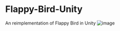 # Flappy-Bird-Unity
An reimplementation of Flappy Bird in Unity
![image](https://user-images.githubusercontent.com/13188882/151176259-7a42397a-0109-4aa5-b5fa-0b1d68a4a139.png)
